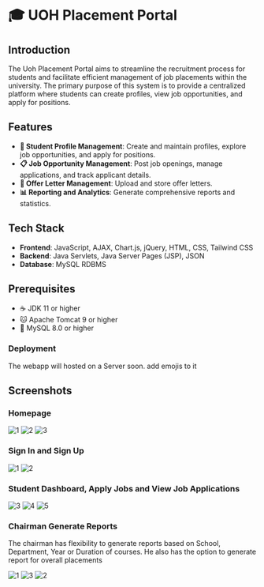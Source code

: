 # 🎓 UOH Placement Portal

## Introduction
The Uoh Placement Portal aims to streamline the recruitment process for students and facilitate efficient management of job placements within the university. The primary purpose of this system is to provide a centralized platform where students can create profiles, view job opportunities, and apply for positions.

## Features
- **👤 Student Profile Management**: Create and maintain profiles, explore job opportunities, and apply for positions.
- **📋 Job Opportunity Management**: Post job openings, manage applications, and track applicant details.
- **📄 Offer Letter Management**: Upload and store offer letters.
- **📊 Reporting and Analytics**: Generate comprehensive reports and statistics.

## Tech Stack
- **Frontend**: JavaScript, AJAX, Chart.js, jQuery, HTML, CSS, Tailwind CSS
- **Backend**: Java Servlets, Java Server Pages (JSP), JSON
- **Database**: MySQL RDBMS

## Prerequisites
- ☕ JDK 11 or higher
- 🐱 Apache Tomcat 9 or higher
- 🐬 MySQL 8.0 or higher

### Deployment
The webapp will hosted on a Server soon.
add emojis to it

## Screenshots

### Homepage

![1](https://github.com/Srikar04/uoh-placement-portal/assets/101891231/0e57b14b-b8f5-49fd-aa9f-2c955b9fa027)
![2](https://github.com/Srikar04/uoh-placement-portal/assets/101891231/b6da3ab3-0ca5-40c5-a45e-022e0b9b791e)
![3](https://github.com/Srikar04/uoh-placement-portal/assets/101891231/cb9beaba-cff0-48e8-bffe-00f7df4cb75d)

### Sign In and Sign Up
![1](https://github.com/Srikar04/uoh-placement-portal/assets/101891231/65239fca-f1c2-4d9f-ac80-7ebfc8281cc0)
![2](https://github.com/Srikar04/uoh-placement-portal/assets/101891231/af95c620-5b18-4254-8568-04bfe7821c38)

### Student Dashboard, Apply Jobs and View Job Applications
![3](https://github.com/Srikar04/uoh-placement-portal/assets/101891231/07a507f2-b4d0-4cec-b407-96a99e854b00)
![4](https://github.com/Srikar04/uoh-placement-portal/assets/101891231/b633a2d3-930c-4e77-bd4f-a8e99fe01fbb)
![5](https://github.com/Srikar04/uoh-placement-portal/assets/101891231/52732251-72b9-4b5f-8b06-6f2aba556920)

### Chairman Generate Reports

The chairman has flexibility to generate reports based on School, Department, Year or Duration of courses. He also has the option to generate report for overall
placements

![1](https://github.com/Srikar04/uoh-placement-portal/assets/101891231/486dedc2-d15b-4eb7-8577-6d2f2a6acd15)
![3](https://github.com/Srikar04/uoh-placement-portal/assets/101891231/f7a65459-1aaf-4e35-8f61-05d77a281a2c)
![2](https://github.com/Srikar04/uoh-placement-portal/assets/101891231/d264d0bd-1010-48fe-8f74-10d2c6ca9d0f)

